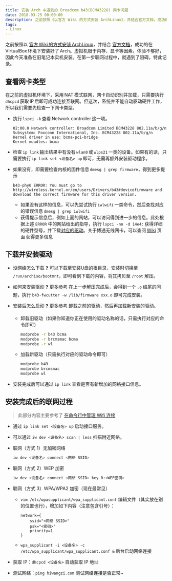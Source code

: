 ```yaml
---
title: 安装 Arch 中遇到的 Broadcom b43(BCM43228) 网卡问题
date: 2018-03-25 00:00:00
description: 之前按照《以官方 Wiki 的方式安装 ArchLinux》，并结合官方文档，成功的在 VirtualBox 环境下安装好了 Arch。虚拟机限于内存、显卡等因素，体验不够好，因此今天准备在旧笔记本实机安装。在第一步联网过程中，就遇到了阻碍，特此记录。
tags: 
- Linux
---
```


之前按照以 [官方 Wiki 的方式安装 ArchLinux](https://www.viseator.com/2017/05/17/arch_install/)，并结合 [官方文档](https://wiki.archlinux.org/index.php/installation_guide)，成功的在 VirtualBox 环境下安装好了 Arch。虚拟机限于内存、显卡等因素，体验不够好，因此今天准备在旧笔记本实机安装。在第一步联网过程中，就遇到了阻碍，特此记录。

## 查看网卡类型

在之前的虚拟机环境下，采用 NAT 模式联网，网卡自动识别并加载，只需要执行 `dhcpcd` 获取 IP 后即可成功连接互联网。但这次，系统并不能自动驱动硬件工作，所以我们需要先检查一下网卡类型。

  * 执行 `lspci -k` 查看 Network controller 这一项。

    ```
    02:00.0 Network controller: Broadcom Limited BCM43228 802.11a/b/g/n
    Subsystem: Foxconn International, Inc. BCM43228 802.11a/b/g/n
    Kernel driver in use: bcma-pci-bridge
    Kernel moudles: bcma
    ```

  * 检查 `ip link` 输出结果中有没有 `wlan0` 或 `wlps21` 一类的设备。如果有的话，只需要执行 `ip link set <设备名> up` 即可，无需再额外安装驱动程序。

  * 如果没有，即需要检查内核的固件信息 `dmesg | grep firmware`，得到更多提示

    ```
    b43-phy0 ERROR: You must go to http://wireless.kernel.or/en/users/Drivers/b43#devicefirmware and download the correct firmware for this driver version.
    ```

    * 如果没有这样的信息，可以先尝试执行 `iwlwifi` 一类命令，然后查找对应的错误信息 `dmesg | grep iwlwifi`
    * 获得提示信息后，例如上面的网站，可以访问得到进一步的信息。此处根据上述 `ERROR` 中的网站给出的指导，执行 `lspci -nn -d 14e4:` 获得详细的硬件型号，并下载[对应的驱动](https://aur.archlinux.org/packages/b43-firmware/)。关于博通无线网卡，可以查阅 [Wiki](https://wiki.archlinux.org/index.php/Broadcom_wireless) 页面 获得更多信息

## 下载并安装驱动

* 没网络怎么下载 ❓ 可以下载至安装U盘的根目录，安装时切换至 `/run/archiso/bootmnt`，即可看到下载的内容，将其拷贝至 `/root` 解压。
* 如何来安装驱动 ❓ [更多参考](https://www.cnblogs.com/clouds008/p/7460928.html) 在上一步解压完成后，会得到一个 `.o` 结尾的问题，执行 `b43-fwcutter -w /lib/firmware xxx.o` 即可完成安装。
* 安装后怎么启动 ❓ [更多参考](http://linuxwireless.sipsolutions.net/en/users/Drivers/b43/) 卸载之前的驱动，然后再加载新安装的驱动。

  * 卸载旧驱动（如果你知道你正在使用的驱动名称的话，只需执行对应的命令即可）
    ```bash
    modprobe -r b43 bcma
    modprobe -r brcmsmac bcma
    modprobe -r wl
    ```

  * 加载新驱动（只需执行对应的驱动命令即可）
    ```bash
    modprobe b43
    modprobe brcmsmac
    modprobe wl
    ```

* 安装完成后可以通过 `ip link` 查看是否有新增加的网络接口信息。

## 安装完成后的联网过程

> 此部分内容主要参考了 [在命令行中管理 Wifi 连接](https://linux.cn/article-4015-1.html)

* 通过 `ip link set <设备名> up` 启动接口服务。
* 可以通过 `iw dev <设备名> scan | less` 扫描附近网络。
* 联网（方式 1）无加密网络
  ```bash
  iw dev <设备名> connect <网络 SSID>
  ```
* 联网（方式 2）WEP 加密
  ```bash
  iw dev <设备名> connect <网络 SSID> key 0:<WEP密钥>
  ```
* 联网（方式 3）WPA/WPA2 加密（现在最常见）
  * `vim /etc/wpasupplicant/wpa_supplicant.conf` 编辑文件（其实放在别的位置也行），增加如下内容（注意包含引号）：
    ```
    network={
        ssid="<网络 SSID>"
        psk="<密码>"
        priority=1
    }
    ```
  * `wpa_supplicant -i <设备名> -c /etc/wpa_supplicant/wpa_supplicant.conf &` 后台启动网络连接

* 获取 IP：`dhcpcd <设备名>` 自动获取 IP 地址
* 测试网络：`ping hiwangzi.com` 测试网络连接是否正常~